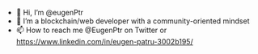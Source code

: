 - 👋 Hi, I’m @eugenPtr
- 👀 I’m a blockchain/web developer with a community-oriented mindset
- 📫 How to reach me @EugenPtr on Twitter or https://www.linkedin.com/in/eugen-patru-3002b195/

<!---
eugenPtr/eugenPtr is a ✨ special ✨ repository because its `README.md` (this file) appears on your GitHub profile.
You can click the Preview link to take a look at your changes.
--->
